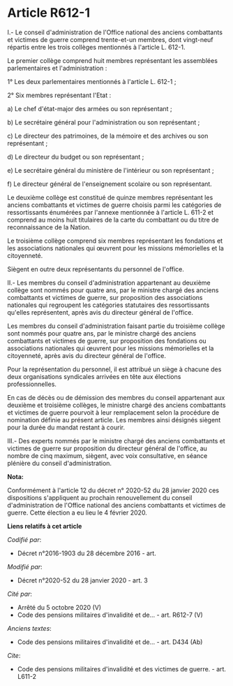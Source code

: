 # Article R612-1

I.- Le conseil d'administration de l'Office national des anciens combattants et victimes de guerre comprend trente-et-un
membres, dont vingt-neuf répartis entre les trois collèges mentionnés à l'article L. 612-1.

Le premier collège comprend huit membres représentant les assemblées parlementaires et l'administration :

1° Les deux parlementaires mentionnés à l'article L. 612-1 ;

2° Six membres représentant l'Etat :

a) Le chef d'état-major des armées ou son représentant ;

b) Le secrétaire général pour l'administration ou son représentant ;

c) Le directeur des patrimoines, de la mémoire et des archives ou son représentant ;

d) Le directeur du budget ou son représentant ;

e) Le secrétaire général du ministère de l'intérieur ou son représentant ;

f) Le directeur général de l'enseignement scolaire ou son représentant.

Le deuxième collège est constitué de quinze membres représentant les anciens combattants et victimes de guerre choisis parmi
les catégories de ressortissants énumérées par l'annexe mentionnée à l'article L. 611-2 et comprend au moins huit titulaires
de la carte du combattant ou du titre de reconnaissance de la Nation.

Le troisième collège comprend six membres représentant les fondations et les associations nationales qui œuvrent pour les
missions mémorielles et la citoyenneté.

Siègent en outre deux représentants du personnel de l'office.

II.- Les membres du conseil d'administration appartenant au deuxième collège sont nommés pour quatre ans, par le ministre
chargé des anciens combattants et victimes de guerre, sur proposition des associations nationales qui regroupent les
catégories statutaires des ressortissants qu'elles représentent, après avis du directeur général de l'office.

Les membres du conseil d'administration faisant partie du troisième collège sont nommés pour quatre ans, par le ministre
chargé des anciens combattants et victimes de guerre, sur proposition des fondations ou associations nationales qui œuvrent
pour les missions mémorielles et la citoyenneté, après avis du directeur général de l'office.

Pour la représentation du personnel, il est attribué un siège à chacune des deux organisations syndicales arrivées en tête
aux élections professionnelles.

En cas de décès ou de démission des membres du conseil appartenant aux deuxième et troisième collèges, le ministre chargé des
anciens combattants et victimes de guerre pourvoit à leur remplacement selon la procédure de nomination définie au présent
article. Les membres ainsi désignés siègent pour la durée du mandat restant à courir.

III.- Des experts nommés par le ministre chargé des anciens combattants et victimes de guerre sur proposition du directeur
général de l'office, au nombre de cinq maximum, siègent, avec voix consultative, en séance plénière du conseil
d'administration.

**Nota:**

Conformément à l'article 12 du décret n° 2020-52 du 28 janvier 2020 ces dispositions s'appliquent au prochain renouvellement
du conseil d'administration de l'Office national des anciens combattants et victimes de guerre. Cette élection a eu lieu le 4
février 2020.

**Liens relatifs à cet article**

_Codifié par_:

  - Décret n°2016-1903 du 28 décembre 2016 - art.

_Modifié par_:

  - Décret n°2020-52 du 28 janvier 2020 - art. 3

_Cité par_:

  - Arrêté du 5 octobre 2020 (V)
  - Code des pensions militaires d'invalidité et de... - art. R612-7 (V)

_Anciens textes_:

  - Code des pensions militaires d'invalidité et de... - art. D434 (Ab)

_Cite_:

  - Code des pensions militaires d'invalidité et des victimes de guerre. - art. L611-2
